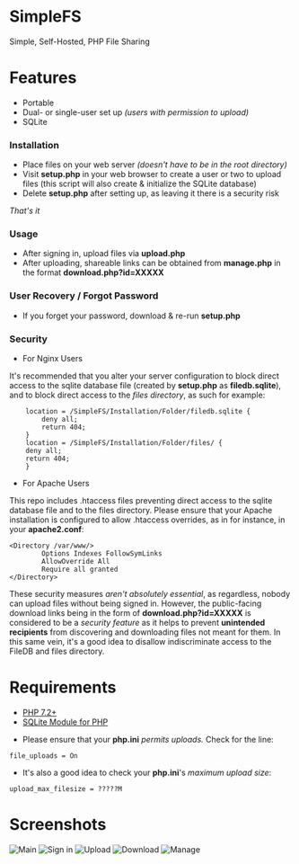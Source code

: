 # SimpleFS
Simple, Self-Hosted, PHP File Sharing

# Features
- Portable
- Dual- or single-user set up *(users with permission to upload)*
- SQLite

### Installation
- Place files on your web server *(doesn't have to be in the root directory)*
- Visit **setup.php** in your web browser to create a user or two to upload files (this script will also create & initialize the SQLite database)
- Delete **setup.php** after setting up, as leaving it there is a security risk

*That's it*

### Usage

- After signing in, upload files via **upload.php**
- After uploading, shareable links can be obtained from **manage.php** in the format **download.php?id=XXXXX**

### User Recovery / Forgot Password
- If you forget your password, download & re-run **setup.php**

### Security
- For Nginx Users

It's recommended that you alter your server configuration to block direct access to the sqlite database file (created by **setup.php** as **filedb.sqlite**), and to block direct access to the *files directory*, as such for example:
```
	location = /SimpleFS/Installation/Folder/filedb.sqlite {
		deny all;
		return 404;
	}
	location = /SimpleFS/Installation/Folder/files/ {
	deny all;
	return 404;
	}
```
- For Apache Users

This repo includes .htaccess files preventing direct access to the sqlite database file and to the files directory. Please ensure that your Apache installation is configured to allow .htaccess overrides, as in for instance, in your **apache2.conf**:
```
<Directory /var/www/>
		Options Indexes FollowSymLinks
		AllowOverride All
		Require all granted
</Directory>
```

These security measures *aren't absolutely essential*, as regardless, nobody can upload files without being signed in. However, the public-facing download links being in the form of **download.php?id=XXXXX** is considered to be a *security feature* as it helps to prevent **unintended recipients** from discovering and downloading files not meant for them. In this same vein, it's a good idea to disallow indiscriminate access to the FileDB and files directory.

# Requirements
* [PHP 7.2+](https://www.php.net)
* [SQLite Module for PHP](https://www.php.net/manual/en/sqlite3.installation.php)

- Please ensure that your **php.ini** *permits uploads.*
Check for the line:
```
file_uploads = On
```

- It's also a good idea to check your **php.ini**'s *maximum upload size*:
```
upload_max_filesize = ?????M
```

# Screenshots
![Main](https://raw.githubusercontent.com/rail5/SimpleFS/main/screen-main.png)
![Sign in](https://raw.githubusercontent.com/rail5/SimpleFS/main/screen-login.png)
![Upload](https://raw.githubusercontent.com/rail5/SimpleFS/main/screen-upload.png)
![Download](https://raw.githubusercontent.com/rail5/SimpleFS/main/screen-download.png)
![Manage](https://raw.githubusercontent.com/rail5/SimpleFS/main/screen-manage.png)
